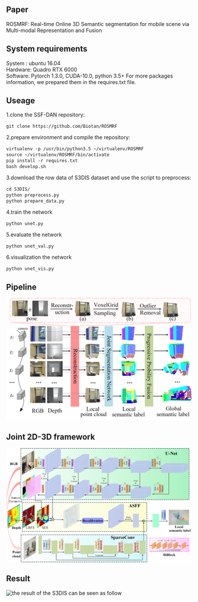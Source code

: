 ## Paper
ROSMRF: Real-time Online 3D Semantic segmentation for mobile scene via Multi-modal Representation and Fusion

## System requirements
System : ubuntu 16.04  
Hardware: Quadro RTX 6000  
Software: Pytorch 1.3.0, CUDA-10.0, python 3.5+  For more packages information, we prepared them in the requires.txt file. 
## Useage
1.clone the SSF-DAN repository:  
```
git clone https://github.com/Biotan/ROSMRF
```
2.prepare environment and compile the repository:  
```
virtualenv -p /usr/bin/python3.5 ~/virtualenv/ROSMRF
source ~/virtualenv/ROSMRF/bin/activate
pip install -r requires.txt
bash develop.sh
```
3.download the row data of S3DIS dataset and use the script to preprocess:
```
cd S3DIS/
python preprocess.py
python prepare_data.py
```
4.train the network
```
python unet.py
```
5.evaluate the network
```
python unet_val.py
```
6.visualization the network
```
python unet_vis.py
```
## Pipeline
![the pipeline of ROSMRF can be seen as follow](https://github.com/Biotan/ROSMRF/blob/main/S3DIS/Img/reconstruct.png)
## Joint 2D-3D framework
![the framework of ROSMRF can be seen as follow](https://github.com/Biotan/ROSMRF/blob/main/S3DIS/Img/framework.png)
## Result
![the result of the S3DIS can be seen as follow](https://github.com/Biotan/ROSMRF/blob/main/S3DIS/Img/S3DIS.png)
